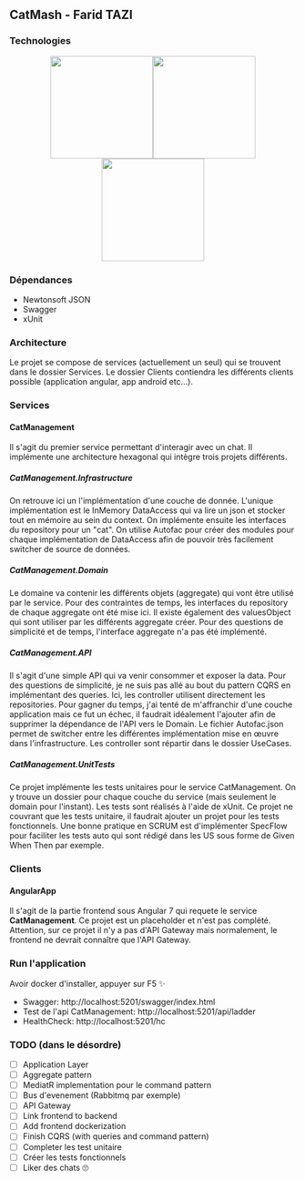 ## CatMash - Farid TAZI
### Technologies

<p align="center">
  <img width="180" align="center" src="https://upload.wikimedia.org/wikipedia/commons/thumb/e/ee/.NET_Core_Logo.svg/512px-.NET_Core_Logo.svg.png"/><img width="180" align="center" src="https://res.cloudinary.com/startup-grind/image/upload/c_fill,dpr_2.0,f_auto,g_center,h_1080,q_100,w_1080/v1/sl0/v1/AUTH_d0619b05-07fc-49f0-8249-da585ea45ce5/docker/events/docker-round_0pFVLs8.png"/><img width="180" align="center" src="https://angularconferences.com/assets/img/confs/ngnepal.svg"/>
</p>


### Dépendances
- Newtonsoft JSON
- Swagger
- xUnit

### Architecture
Le projet se compose de services (actuellement un seul) qui se trouvent dans le dossier Services.
Le dossier Clients contiendra les différents clients possible (application angular, app android etc...).


### Services
#### CatManagement
Il s'agit du premier service permettant d'interagir avec un chat.
Il implémente une architecture hexagonal qui intègre trois projets différents.

##### CatManagement.Infrastructure
On retrouve ici un l'implémentation d'une couche de donnée. L'unique implémentation est le InMemory DataAccess qui va lire un json et stocker tout en mémoire au sein du context. On implémente ensuite les interfaces du repository pour un "cat".
On utilise Autofac pour créer des modules pour chaque implémentation de DataAccess afin de pouvoir très facilement switcher de source de données.

##### CatManagement.Domain
Le domaine va contenir les différents objets (aggregate) qui vont être utilisé par le service. Pour des contraintes de temps, les interfaces du repository de chaque aggregate ont été mise ici.
Il existe également des valuesObject qui sont utiliser par les différents aggregate créer.
Pour des questions de simplicité et de temps, l'interface aggregate n'a pas été implémenté.

##### CatManagement.API
Il s'agit d'une simple API qui va venir consommer et exposer la data. Pour des questions de simplicité, je ne suis pas allé au bout du pattern CQRS en implémentant des queries. Ici, les controller utilisent directement les repositories.
Pour gagner du temps, j'ai tenté de m'affranchir d'une couche application mais ce fut un échec, il faudrait idéalement l'ajouter afin de supprimer la dépendance de l'API vers le Domain.
Le fichier Autofac.json permet de switcher entre les différentes implémentation mise en œuvre dans l'infrastructure.
Les controller sont répartir dans le dossier UseCases.

##### CatManagement.UnitTests
Ce projet implémente les tests unitaires pour le service CatManagement. On y trouve un dossier pour chaque couche du service (mais seulement le domain pour l'instant). Les tests sont réalisés à l'aide de xUnit.
Ce projet ne couvrant que les tests unitaire, il faudrait ajouter un projet pour les tests fonctionnels.  Une bonne pratique en SCRUM est d'implémenter SpecFlow pour faciliter les tests auto qui sont rédigé dans les US sous forme de Given When Then par exemple.

### Clients
#### AngularApp
Il s'agit de la partie frontend sous Angular 7 qui requete le service **CatManagement**.
Ce projet est un placeholder et n'est pas complété.
Attention, sur ce projet il n'y a pas d'API Gateway mais normalement, le frontend ne devrait connaître que l'API Gateway. 

### Run l'application
Avoir docker d'installer, appuyer sur F5 ✨
- Swagger: http://localhost:5201/swagger/index.html
- Test de l'api CatManagement: http://localhost:5201/api/ladder
- HealthCheck: http://localhost:5201/hc

### TODO (dans le désordre)
- [ ] Application Layer
- [ ] Aggregate pattern
- [ ] MediatR implementation pour le command pattern
- [ ] Bus d'evenement (Rabbitmq par exemple)
- [ ] API Gateway
- [ ] Link frontend to backend
- [ ] Add frontend dockerization
- [ ] Finish CQRS (with queries and command pattern)
- [ ] Completer les test unitaire
- [ ] Créer les tests fonctionnels
- [ ] Liker des chats 🙄
